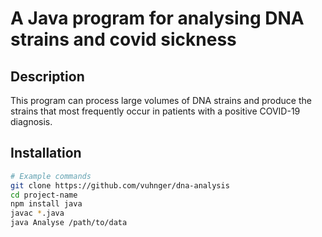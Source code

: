 # A Java program for analysing DNA strains and covid sickness

## Description
This program can process large volumes of DNA strains and produce the strains that most frequently occur in patients with a positive COVID-19 diagnosis.

## Installation

```bash
# Example commands
git clone https://github.com/vuhnger/dna-analysis
cd project-name
npm install java
javac *.java
java Analyse /path/to/data
